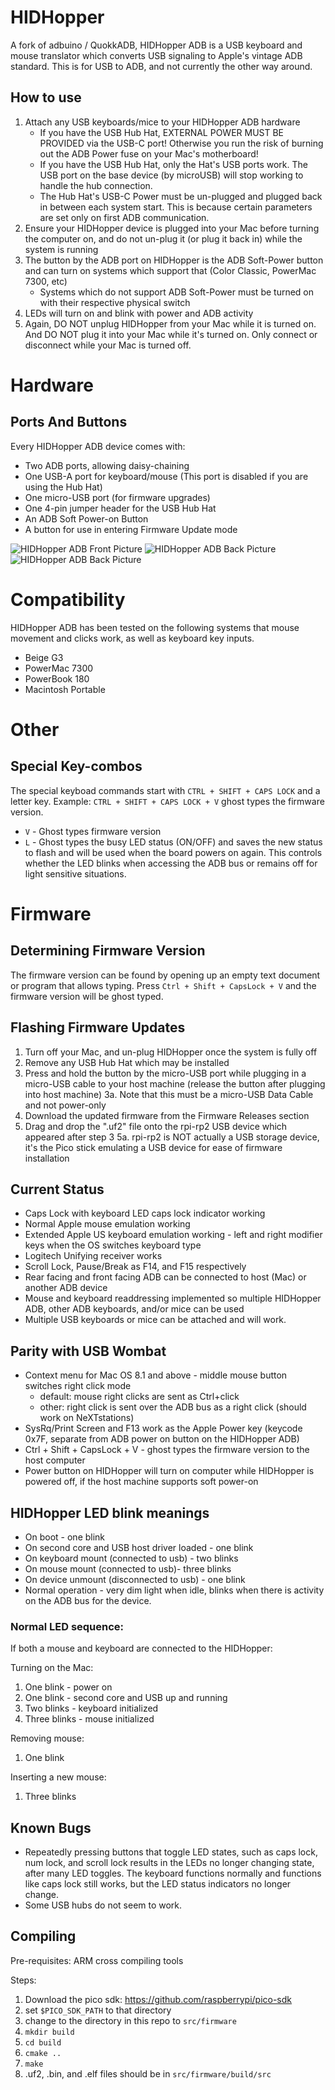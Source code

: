 # HIDHopper
A fork of adbuino / QuokkADB, HIDHopper ADB is a USB keyboard and mouse translator which converts USB signaling to Apple's vintage ADB standard.
This is for USB to ADB, and not currently the other way around.

## How to use
1. Attach any USB keyboards/mice to your HIDHopper ADB hardware
   * If you have the USB Hub Hat, EXTERNAL POWER MUST BE PROVIDED via the USB-C port!  Otherwise you run the risk of burning out the ADB Power fuse on your Mac's motherboard!
   * If you have the USB Hub Hat, only the Hat's USB ports work.  The USB port on the base device (by microUSB) will stop working to handle the hub connection.
   * The Hub Hat's USB-C Power must be un-plugged and plugged back in between each system start.  This is because certain parameters are set only on first ADB communication.
2. Ensure your HIDHopper device is plugged into your Mac before turning the computer on, and do not un-plug it (or plug it back in) while the system is running
3. The button by the ADB port on HIDHopper is the ADB Soft-Power button and can turn on systems which support that (Color Classic, PowerMac 7300, etc)
   * Systems which do not support ADB Soft-Power must be turned on with their respective physical switch
4. LEDs will turn on and blink with power and ADB activity
5. Again, DO NOT unplug HIDHopper from your Mac while it is turned on.  And DO NOT plug it into your Mac while it's turned on.  Only connect or disconnect while your Mac is turned off.


# Hardware

## Ports And Buttons

Every HIDHopper ADB device comes with:
* Two ADB ports, allowing daisy-chaining
* One USB-A port for keyboard/mouse (This port is disabled if you are using the Hub Hat)
* One micro-USB port (for firmware upgrades)
* One 4-pin jumper header for the USB Hub Hat
* An ADB Soft Power-on Button
* A button for use in entering Firmware Update mode

![HIDHopper ADB Front Picture](../images/HIDHopper_Front_WithHat.jpg)
![HIDHopper ADB Back Picture](../images/HIDHopper_Back_WithHat.jpg)
![HIDHopper ADB Back Picture](../images/HIDHopper_ADB_Buttons.jpg)


# Compatibility
HIDHopper ADB has been tested on the following systems that mouse movement and clicks work, as well as keyboard key inputs.
* Beige G3
* PowerMac 7300
* PowerBook 180
* Macintosh Portable

# Other

## Special Key-combos
The special keyboad commands start with `CTRL + SHIFT + CAPS LOCK` and a letter key.  Example: `CTRL + SHIFT + CAPS LOCK + V` ghost types the firmware version.
 - `V` - Ghost types firmware version
 - `L` - Ghost types the busy LED status (ON/OFF) and saves the new status to flash and will be used when the board powers on again. This controls
 whether the LED blinks when accessing the ADB bus or remains off for light sensitive situations.

# Firmware

## Determining Firmware Version 
The firmware version can be found by opening up an empty text document or program that allows typing. 
Press `Ctrl + Shift + CapsLock + V` and the firmware version will be ghost typed.

## Flashing Firmware Updates
1. Turn off your Mac, and un-plug HIDHopper once the system is fully off
2. Remove any USB Hub Hat which may be installed
3. Press and hold the button by the micro-USB port while plugging in a micro-USB cable to your host machine (release the button after plugging into host machine)
3a. Note that this must be a micro-USB Data Cable and not power-only
4. Download the updated firmware from the Firmware Releases section
5. Drag and drop the ".uf2" file onto the rpi-rp2 USB device which appeared after step 3
5a. rpi-rp2 is NOT actually a USB storage device, it's the Pico stick emulating a USB device for ease of firmware installation

## Current Status
 - Caps Lock with keyboard LED caps lock indicator working
 - Normal Apple mouse emulation working
 - Extended Apple US keyboard emulation working - left and right modifier keys when the OS switches keyboard type
 - Logitech Unifying receiver works
 - Scroll Lock, Pause/Break as F14, and F15 respectively 
 - Rear facing and front facing ADB can be connected to host (Mac) or another ADB device
 - Mouse and keyboard readdressing implemented so multiple HIDHopper ADB, other ADB keyboards, and/or mice can be used
 - Multiple USB keyboards or mice can be attached and will work.

## Parity with USB Wombat
 - Context menu for Mac OS 8.1 and above - middle mouse button switches right click mode
   - default: mouse right clicks are sent as Ctrl+click
   - other:  right click is sent over the ADB bus as a right click (should work on NeXTstations)
 - SysRq/Print Screen and F13 work as the Apple Power key (keycode 0x7F, separate from ADB power on button on the HIDHopper ADB)
 - Ctrl + Shift + CapsLock + V - ghost types the firmware version to the host computer
 - Power button on HIDHopper will turn on computer while HIDHopper is powered off, if the host machine supports soft power-on
  
## HIDHopper LED blink meanings
 - On boot - one blink
 - On second core and USB host driver loaded - one blink
 - On keyboard mount (connected to usb) - two blinks
 - On mouse mount (connected to usb)- three blinks
 - On device unmount (disconnected to usb) - one blink
 - Normal operation - very dim light when idle, blinks when there is activity on the ADB bus for the device.

### Normal LED sequence:
If both a mouse and keyboard are connected to the HIDHopper:

Turning on the Mac:
 1. One blink - power on
 2. One blink - second core and USB up and running
 2. Two blinks - keyboard initialized
 3. Three blinks - mouse initialized

Removing mouse:
 1. One blink

Inserting a new mouse:
 1. Three blinks

## Known Bugs
 - Repeatedly pressing buttons that toggle LED states, such as caps lock, num lock, and scroll lock results in the LEDs no longer changing state, after many LED toggles. The keyboard functions normally and functions like caps lock still works, but the LED status indicators no longer change.
 - Some USB hubs do not seem to work.

## Compiling
Pre-requisites: ARM cross compiling tools

Steps:
1. Download the pico sdk: https://github.com/raspberrypi/pico-sdk
2. set `$PICO_SDK_PATH` to that directory
3. change to the directory in this repo to `src/firmware`
4. `mkdir build`
5. `cd build`
6. `cmake ..`
7. `make`
8. .uf2, .bin, and .elf files should be in `src/firmware/build/src`
